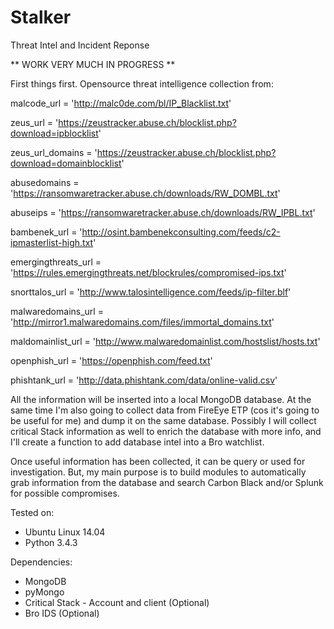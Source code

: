 # Stalker
Threat Intel and Incident Reponse

** WORK VERY MUCH IN PROGRESS **

First things first.
Opensource threat intelligence collection from:

malcode_url = 'http://malc0de.com/bl/IP_Blacklist.txt'

zeus_url = 'https://zeustracker.abuse.ch/blocklist.php?download=ipblocklist'

zeus_url_domains = 'https://zeustracker.abuse.ch/blocklist.php?download=domainblocklist'

abusedomains = 'https://ransomwaretracker.abuse.ch/downloads/RW_DOMBL.txt'

abuseips = 'https://ransomwaretracker.abuse.ch/downloads/RW_IPBL.txt'

bambenek_url = 'http://osint.bambenekconsulting.com/feeds/c2-ipmasterlist-high.txt'

emergingthreats_url = 'https://rules.emergingthreats.net/blockrules/compromised-ips.txt'

snorttalos_url = 'http://www.talosintelligence.com/feeds/ip-filter.blf'

malwaredomains_url = 'http://mirror1.malwaredomains.com/files/immortal_domains.txt'

maldomainlist_url = 'http://www.malwaredomainlist.com/hostslist/hosts.txt'

openphish_url = 'https://openphish.com/feed.txt'

phishtank_url = 'http://data.phishtank.com/data/online-valid.csv'

All the information will be inserted into a local MongoDB database.
At the same time I'm also going to collect data from FireEye ETP (cos it's going to be useful for me) and dump it on the same database.
Possibly I will collect critical Stack information as well to enrich the database with more info, and I'll create a function to add database intel into a Bro watchlist. 

Once useful information has been collected, it can be query or used for investigation.
But, my main purpose is to build modules to automatically grab information from the database and search Carbon Black and/or Splunk for possible compromises.  


Tested on:
- Ubuntu Linux 14.04
- Python 3.4.3

Dependencies:
- MongoDB
- pyMongo
- Critical Stack - Account and client (Optional)
- Bro IDS (Optional)
